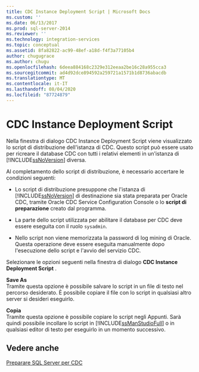 ```yaml
---
title: CDC Instance Deployment Script | Microsoft Docs
ms.custom: ''
ms.date: 06/13/2017
ms.prod: sql-server-2014
ms.reviewer: ''
ms.technology: integration-services
ms.topic: conceptual
ms.assetid: 8fa82822-ac99-48ef-a18d-f4f3a77105b4
author: chugugrace
ms.author: chugu
ms.openlocfilehash: 6deea884168c2329e312eeaa2be16c28a955cca3
ms.sourcegitcommit: ad4d92dce894592a259721a1571b1d8736abacdb
ms.translationtype: MT
ms.contentlocale: it-IT
ms.lasthandoff: 08/04/2020
ms.locfileid: "87724879"
---
```

# <a name="cdc-instance-deployment-script"></a>CDC Instance Deployment Script
  Nella finestra di dialogo CDC Instance Deployment Script viene visualizzato lo script di distribuzione dell'istanza di CDC. Questo script può essere usato per ricreare il database CDC con tutti i relativi elementi in un'istanza di [!INCLUDE[ssNoVersion](../../includes/ssnoversion-md.md)] diversa.  
  
 Al completamento dello script di distribuzione, è necessario accertare le condizioni seguenti:  
  
-   Lo script di distribuzione presuppone che l'istanza di [!INCLUDE[ssNoVersion](../../includes/ssnoversion-md.md)] di destinazione sia stata preparata per Oracle CDC, tramite Oracle CDC Service Configuration Console o lo **script di preparazione** creato dal programma.  
  
-   La parte dello script utilizzata per abilitare il database per CDC deve essere eseguita con il ruolo `sysadmin`.  
  
-   Nello script non viene memorizzata la password di log mining di Oracle. Questa operazione deve essere eseguita manualmente dopo l'esecuzione dello script e l'avvio del servizio CDC.  
  
 Selezionare le opzioni seguenti nella finestra di dialogo **CDC Instance Deployment Script** .  
  
 **Save As**  
 Tramite questa opzione è possibile salvare lo script in un file di testo nel percorso desiderato. È possibile copiare il file con lo script in qualsiasi altro server si desideri eseguirlo.  
  
 **Copia**  
 Tramite questa opzione è possibile copiare lo script negli Appunti. Sarà quindi possibile incollare lo script in [!INCLUDE[ssManStudioFull](../../includes/ssmanstudiofull-md.md)] o in qualsiasi editor di testo per eseguirlo in un momento successivo.  
  
## <a name="see-also"></a>Vedere anche  
 [Preparare SQL Server per CDC](prepare-sql-server-for-cdc.md)  
  
  
